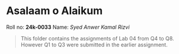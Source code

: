# Asalaam o Alaikum
Roll no: **24k-0033**
Name: *Syed Anwer Kamal Rizvi*

> This folder contains the assignments of Lab 04 from Q4 to Q8. However Q1 to Q3 were submitted in the earlier assignment.
